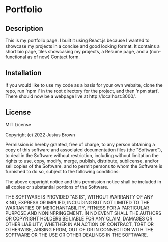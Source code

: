 # Portfolio

## Description

This is my portfolio page. I built it using React.js because I wanted to showcase my projects in a concise and good looking format. It contains a short bio page, tiles showcasing my projects, a Resume page, and a (non-functional as of now) Contact form. 

## Installation

If you would like to use my code as a basis for your own website, clone the repo, run 'npm i' in the root directory for the project, and then 'npm start'. There should now be a webpage live at http://localhost:3000/. 

## License

MIT License

Copyright (c) 2022 Justus Brown

Permission is hereby granted, free of charge, to any person obtaining a copy
of this software and associated documentation files (the "Software"), to deal
in the Software without restriction, including without limitation the rights
to use, copy, modify, merge, publish, distribute, sublicense, and/or sell
copies of the Software, and to permit persons to whom the Software is
furnished to do so, subject to the following conditions:

The above copyright notice and this permission notice shall be included in all
copies or substantial portions of the Software.

THE SOFTWARE IS PROVIDED "AS IS", WITHOUT WARRANTY OF ANY KIND, EXPRESS OR
IMPLIED, INCLUDING BUT NOT LIMITED TO THE WARRANTIES OF MERCHANTABILITY,
FITNESS FOR A PARTICULAR PURPOSE AND NONINFRINGEMENT. IN NO EVENT SHALL THE
AUTHORS OR COPYRIGHT HOLDERS BE LIABLE FOR ANY CLAIM, DAMAGES OR OTHER
LIABILITY, WHETHER IN AN ACTION OF CONTRACT, TORT OR OTHERWISE, ARISING FROM,
OUT OF OR IN CONNECTION WITH THE SOFTWARE OR THE USE OR OTHER DEALINGS IN THE
SOFTWARE.
